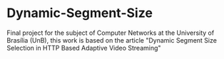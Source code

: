 # Dynamic-Segment-Size
Final project for the subject of Computer Networks at the University of Brasília (UnB), this work is based on the article "Dynamic Segment Size Selection in HTTP Based Adaptive Video Streaming"
